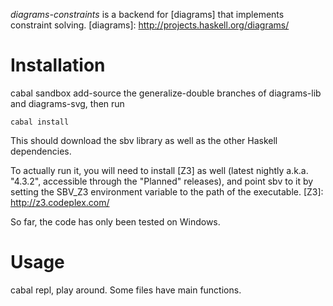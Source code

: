 _diagrams-constraints_ is a backend for [diagrams] that implements constraint solving.
[diagrams]: http://projects.haskell.org/diagrams/

# Installation

cabal sandbox add-source the generalize-double branches of diagrams-lib and diagrams-svg, then run
```
cabal install
```

This should download the sbv library as well as the other Haskell dependencies.

To actually run it, you will need to install [Z3] as well (latest nightly a.k.a. "4.3.2", accessible through the "Planned" releases), and point
sbv to it by setting the SBV_Z3 environment variable to the path of the executable.
[Z3]: http://z3.codeplex.com/

So far, the code has only been tested on Windows.

# Usage

cabal repl, play around. Some files have main functions.
